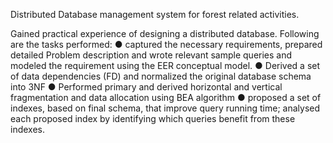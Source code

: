 Distributed Database management system for forest related activities.

Gained practical experience of designing a distributed database. Following are the tasks performed:
● captured the necessary requirements, prepared detailed Problem description and wrote relevant sample queries and modeled the requirement using the EER conceptual model.
● Derived a set of data dependencies (FD) and normalized the original database schema into 3NF
● Performed primary and derived horizontal and vertical fragmentation and data allocation using BEA algorithm
● proposed a set of indexes, based on final schema, that improve query running time; analysed each proposed index by identifying which queries benefit from these indexes.